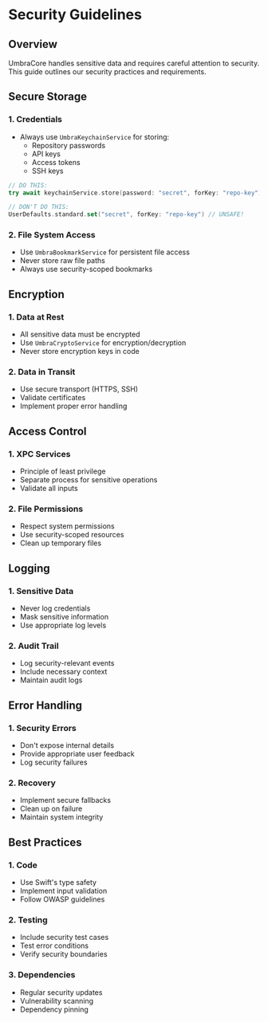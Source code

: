 # Security Guidelines

## Overview
UmbraCore handles sensitive data and requires careful attention to security. This guide outlines our security practices and requirements.

## Secure Storage

### 1. Credentials
- Always use `UmbraKeychainService` for storing:
  - Repository passwords
  - API keys
  - Access tokens
  - SSH keys

```swift
// DO THIS:
try await keychainService.store(password: "secret", forKey: "repo-key")

// DON'T DO THIS:
UserDefaults.standard.set("secret", forKey: "repo-key") // UNSAFE!
```

### 2. File System Access
- Use `UmbraBookmarkService` for persistent file access
- Never store raw file paths
- Always use security-scoped bookmarks

## Encryption

### 1. Data at Rest
- All sensitive data must be encrypted
- Use `UmbraCryptoService` for encryption/decryption
- Never store encryption keys in code

### 2. Data in Transit
- Use secure transport (HTTPS, SSH)
- Validate certificates
- Implement proper error handling

## Access Control

### 1. XPC Services
- Principle of least privilege
- Separate process for sensitive operations
- Validate all inputs

### 2. File Permissions
- Respect system permissions
- Use security-scoped resources
- Clean up temporary files

## Logging

### 1. Sensitive Data
- Never log credentials
- Mask sensitive information
- Use appropriate log levels

### 2. Audit Trail
- Log security-relevant events
- Include necessary context
- Maintain audit logs

## Error Handling

### 1. Security Errors
- Don't expose internal details
- Provide appropriate user feedback
- Log security failures

### 2. Recovery
- Implement secure fallbacks
- Clean up on failure
- Maintain system integrity

## Best Practices

### 1. Code
- Use Swift's type safety
- Implement input validation
- Follow OWASP guidelines

### 2. Testing
- Include security test cases
- Test error conditions
- Verify security boundaries

### 3. Dependencies
- Regular security updates
- Vulnerability scanning
- Dependency pinning
